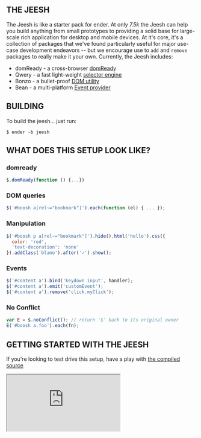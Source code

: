 THE JEESH
---------

The Jeesh is like a starter pack for ender. At only *7.5k* the Jeesh can help you build anything from small prototypes to providing a solid base for large-scale rich application for desktop and mobile devices. At it's core, it's a collection of packages that we've found particularly useful for major use-case development endeavors -- but we encourage use to <code>add</code> and <code>remove</code> packages to really make it your own. Currently, the Jeesh includes:

  * domReady - a cross-browser [domReady](github.com/ded/domready)
  * Qwery - a fast light-weight [selector engine](https://github.com/ded/qwery)
  * Bonzo - a bullet-proof [DOM utility](https://github.com/ded/bonzo)
  * Bean - a multi-platform [Event provider](https://github.com/fat/bean)

BUILDING
--------

To build the jeesh... just run:

    $ ender -b jeesh

WHAT DOES THIS SETUP LOOK LIKE?
-------------------------------

<h3>domready</h3>

``` js
$.domReady(function () {...})
```

<h3>DOM queries</h3>

``` js
$('#boosh a[rel~="bookmark"]').each(function (el) { ... });
```

<h3>Manipulation</h3>

``` js
$('#boosh p a[rel~="bookmark"]').hide().html('hello').css({
  color: 'red',
  'text-decoration': 'none'
}).addClass('blamo').after('✓').show();
```

<h3>Events</h3>

``` js
$('#content a').bind('keydown input', handler);
$('#content a').emit('customEvent');
$('#content a').remove('click.myClick');
```

<h3>No Conflict</h3>

``` js
var E = $.noConflict(); // return '$' back to its original owner
E('#boosh a.foo').each(fn);
```

GETTING STARTED WITH THE JEESH
------------------------------
If you're looking to test drive this setup, have a play with [the compiled source](http://ender-js.s3.amazonaws.com/jeesh.min.js)
<iframe id="fiddle-example" src="http://jsfiddle.net/yakWA/2/embedded/"></iframe>